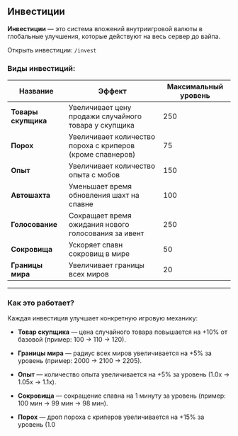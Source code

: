 ## Инвестиции

**Инвестиции** — это система вложений внутриигровой валюты в глобальные улучшения, которые действуют на весь сервер до вайпа.

Открыть инвестиции: `/invest`


### Виды инвестиций:

| Название         | Эффект                                                                 | Максимальный уровень |
|------------------|------------------------------------------------------------------------|-----------------------|
| **Товары скупщика** | Увеличивает цену продажи случайного товара у скупщика               | 250                   |
| **Порох**           | Увеличивает количество пороха с криперов (кроме спавнеров)          | 75                    |
| **Опыт**            | Увеличивает количество опыта с мобов                                | 150                   |
| **Автошахта**       | Уменьшает время обновления шахт на спавне                           | 100                   |
| **Голосование**     | Сокращает время ожидания нового голосования за ивент                | 250                   |
| **Сокровища**       | Ускоряет спавн сокровищ в мире                                      | 50                    |
| **Границы мира**    | Увеличивает границы всех миров                                      | 20                    |

---

### Как это работает?

Каждая инвестиция улучшает конкретную игровую механику:

- **Товар скупщика** — цена случайного товара повышается на +10% от базовой (пример: 100 → 110 → 120).


- **Границы мира** — радиус всех миров увеличивается на +5% за уровень (пример: 2000 → 2100 → 2205).


- **Опыт** — количество опыта увеличивается на +5% за уровень (1.0x → 1.05x → 1.1x).


- **Сокровища** — сокращение спавна на 1 минуту за уровень (пример: 100 мин → 99 мин → 98 мин).


- **Порох** — дроп пороха с криперов увеличивается на +15% за уровень (1.0
